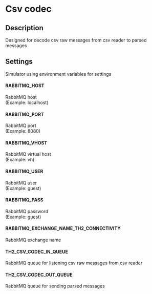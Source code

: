 # Csv codec
## Description
Designed for decode csv raw messages from csv reader to parsed messages
## Settings
Simulator using environment variables for settings
#### RABBITMQ_HOST
RabbitMQ host \
(Example: localhost)
#### RABBITMQ_PORT
RabbitMQ port \
(Example: 8080)
#### RABBITMQ_VHOST
RabbitMQ virtual host \
(Example: vh)
#### RABBITMQ_USER
RabbitMQ user \
(Example: guest)
#### RABBITMQ_PASS
RabbitMQ password \
(Example: guest)
#### RABBITMQ_EXCHANGE_NAME_TH2_CONNECTIVITY
RabbitMQ exchange name
#### TH2_CSV_CODEC_IN_QUEUE
RabbitMQ queue for listening csv raw messages from csv reader
#### TH2_CSV_CODEC_OUT_QUEUE
RabbitMQ queue for sending parsed messages